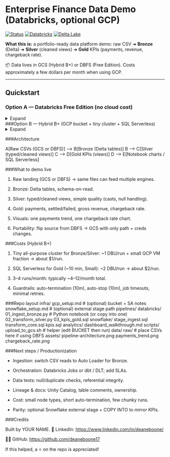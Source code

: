 # Enterprise Finance Data Demo (Databricks, optional GCP)

[![Status](https://img.shields.io/badge/demo-ready-brightgreen)](./)
[![Databricks](https://img.shields.io/badge/platform-Databricks-red)](./)
[![Delta Lake](https://img.shields.io/badge/storage-Delta%20Lake-blue)](./)

**What this is:** a portfolio-ready data platform demo:
raw CSV ➜ **Bronze** (Delta) ➜ **Silver** (cleaned views) ➜ **Gold** KPIs (payments, revenue, chargeback rate).

📦 Data lives in GCS (Hybrid B+) or DBFS (Free Edition). Costs approximately a few dollars per month when using GCP.

---

## Quickstart

### Option A — Databricks Free Edition (no cloud cost)
<details>
<summary>Expand</summary>

1. Upload the three CSVs to DBFS:
   - `/FileStore/tables/raw/subscriptions.csv`
   - `/FileStore/tables/raw/payments.csv`
   - `/FileStore/tables/raw/chargebacks.csv`
2. Run the notebooks / cells in `pipelines/databricks`:
   - `01_ingest_bronze.py` ➜ creates `bronze_*` Delta tables  
   - `02_transform_silver.py` ➜ creates `silver_*` views  
   - `03_kpis_gold.sql` ➜ creates `gold_*` views
3. Open a SQL cell and run:
   ```sql
   USE demo_finance;
   SELECT * FROM gold_payments_monthly ORDER BY month;
   SELECT * FROM gold_chargeback_rate ORDER BY month;

</details>
###Option B — Hybrid B+ (GCP bucket + tiny cluster + SQL Serverless)
<details> <summary>Expand</summary>

Put CSVs in gs://🟩your-bucket/raw/{subscriptions,payments,chargebacks}/.

Store your GCP key in Databricks Secrets (gcp-secrets/gcs-key-json), then in a notebook:

with open("/local_disk0/gcp.json","w") as f: f.write(dbutils.secrets.get("gcp-secrets","gcs-key-json"))
spark.conf.set("spark.hadoop.google.cloud.auth.service.account.json.keyfile","/local_disk0/gcp.json")


Run Bronze/Silver on a single-node cluster in database demo_finance.

Create a SQL Serverless warehouse (Small, auto-stop 10m) and run 03_kpis_gold.sql for Gold.

</details>

###Architecture

  A[Raw CSVs (GCS or DBFS)] --> B[Bronze (Delta tables)]
  B --> C[Silver (typed/cleaned views)]
  C --> D[Gold KPIs (views)]
  D --> E[Notebook charts / SQL Serverless]

###What to demo live

1. Raw landing (GCS or DBFS) → same files can feed multiple engines.

2. Bronze: Delta tables, schema-on-read.

3. Silver: typed/cleaned views, simple quality (casts, null handling).

4. Gold: payments, settled/failed, gross revenue, chargeback rate.

5. Visuals: one payments trend, one chargeback rate chart.

6. Portability: flip source from DBFS → GCS with only path + creds changes.

###Costs (Hybrid B+)

1. Tiny all-purpose cluster for Bronze/Silver: ~1 DBU/run + small GCP VM fraction → about $1/run.

2. SQL Serverless for Gold (~10 min, Small): ~2 DBU/run → about $2/run.

3. 3–4 runs/month: typically ~$4–$12/month total.

4. Guardrails: auto-termination (10m), auto-stop (10m), job timeouts, minimal retries.

###Repo layout
infra/
  gcp_setup.md            # (optional) bucket + SA notes
  snowflake_setup.md      # (optional) external stage path
pipelines/
  databricks/
    01_ingest_bronze.py   # Python notebook (or copy into one)
    02_transform_silver.py
    03_kpis_gold.sql
  snowflake/
    stage_ingest.sql
    transform_core.sql
    kpis.sql
analytics/
  dashboard_walkthrough.md
scripts/
  upload_to_gcs.sh        # helper (edit BUCKET then run)
data/
  raw/                    # place CSVs here if using DBFS
assets/
  pipeline-architecture.png
  payments_trend.png
  chargeback_rate.png

###Next steps / Productionization

- Ingestion: switch CSV reads to Auto Loader for Bronze.

- Orchestration: Databricks Jobs or dbt / DLT; add SLAs.

- Data tests: null/duplicate checks, referential integrity.

- Lineage & docs: Unity Catalog, table comments, ownership.

- Cost: small node types, short auto-termination, few chunky runs.

- Parity: optional Snowflake external stage + COPY INTO to mirror KPIs.

###Credits

Built by YOUR NAME.
💼 LinkedIn: https://www.linkedin.com/in/deaneboone/

🧑‍💻 GitHub: https://github.com/deaneboone17

If this helped, a ⭐ on the repo is appreciated!



